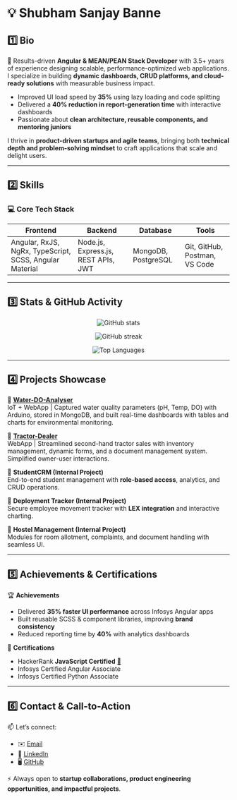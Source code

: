 # 💡 Shubham Sanjay Banne  

## 1️⃣ Bio  
🚀 Results-driven **Angular & MEAN/PEAN Stack Developer** with 3.5+ years of experience designing scalable, performance-optimized web applications. I specialize in building **dynamic dashboards, CRUD platforms, and cloud-ready solutions** with measurable business impact.  

- Improved UI load speed by **35%** using lazy loading and code splitting  
- Delivered a **40% reduction in report-generation time** with interactive dashboards  
- Passionate about **clean architecture, reusable components, and mentoring juniors**  

I thrive in **product-driven startups and agile teams**, bringing both **technical depth and problem-solving mindset** to craft applications that scale and delight users.  

---

## 2️⃣ Skills  

### 💻 Core Tech Stack  
| Frontend | Backend | Database | Tools |
|----------|----------|----------|-------|
| Angular, RxJS, NgRx, TypeScript, SCSS, Angular Material | Node.js, Express.js, REST APIs, JWT | MongoDB, PostgreSQL | Git, GitHub, Postman, VS Code |

---

## 3️⃣ Stats & GitHub Activity  

<p align="center">
  <img src="https://github-readme-stats.vercel.app/api?username=ShubhamBanne19&show_icons=true&theme=tokyonight" alt="GitHub stats" />
</p>

<p align="center">
  <img src="https://github-readme-streak-stats.herokuapp.com/?user=ShubhamBanne19&theme=tokyonight" alt="GitHub streak" />
</p>

<p align="center">
  <img src="https://github-readme-stats.vercel.app/api/top-langs/?username=ShubhamBanne19&layout=compact&theme=tokyonight" alt="Top Languages" />
</p>

---

## 4️⃣ Projects Showcase  

🔹 **[Water-DO-Analyser](https://github.com/ShubhamBanne19/waterParameters)**  
IoT + WebApp | Captured water quality parameters (pH, Temp, DO) with Arduino, stored in MongoDB, and built real-time dashboards with tables and charts for environmental monitoring.  

🔹 **[Tractor-Dealer](https://github.com/RavirajPawar/tractor-dealer)**  
WebApp | Streamlined second-hand tractor sales with inventory management, dynamic forms, and a document management system. Simplified owner-user interactions.  

🔹 **StudentCRM (Internal Project)**  
End-to-end student management with **role-based access**, analytics, and CRUD operations.  

🔹 **Deployment Tracker (Internal Project)**  
Secure employee movement tracker with **LEX integration** and interactive charting.  

🔹 **Hostel Management (Internal Project)**  
Modules for room allotment, complaints, and document handling with seamless UI.  

---

## 5️⃣ Achievements & Certifications  

🏆 **Achievements**  
- Delivered **35% faster UI performance** across Infosys Angular apps  
- Built reusable SCSS & component libraries, improving **brand consistency**  
- Reduced reporting time by **40%** with analytics dashboards  

📜 **Certifications**  
- HackerRank **JavaScript Certified** [🔗](https://www.hackerrank.com/certificates/5e009d0d0e7f)  
- Infosys Certified Angular Associate  
- Infosys Certified Python Associate  

---

## 6️⃣ Contact & Call-to-Action  

📫 Let’s connect:  
- ✉️ [Email](mailto:shubhambanne1819@gmail.com)  
- 💼 [LinkedIn](https://www.linkedin.com/in/shubham-banne1802)  
- 🖥️ [GitHub](https://github.com/ShubhamBanne19)  

⚡ Always open to **startup collaborations, product engineering opportunities, and impactful projects**.  
 
